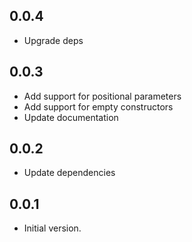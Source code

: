 ## 0.0.4

- Upgrade deps

## 0.0.3

- Add support for positional parameters
- Add support for empty constructors
- Update documentation

## 0.0.2

- Update dependencies

## 0.0.1

- Initial version.
